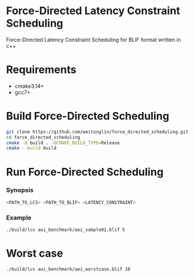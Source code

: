# Force-Directed Latency Constraint Scheduling
Force-Directed Latency Constraint Scheduling for BLIF format written in c++

# Requirements
* cmake3.14+
* gcc7+

# Build Force-Directed Scheduling
```sh
git clone https://github.com/weitunglin/force_directed_scheduling.git
cd force_directed_scheduling
cmake -B build . -DCMAKE_BUILD_TYPE=Release
cmake --build build
```

# Run Force-Directed Scheduling

### Synopsis
```sh
<PATH_TO_LCS> <PATH_TO_BLIF> <LATENCY_CONSTRAINT>
```
### Example
```sh
./build/lcs aoi_benchmark/aoi_sample02.blif 5
```

# Worst case
```sh
./build/lcs aoi_benchmark/aoi_worstcase.blif 10
```
